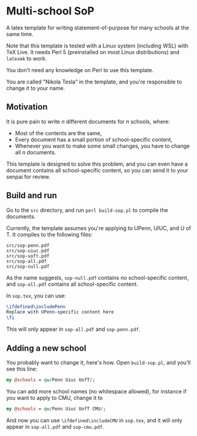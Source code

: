 # Multi-school SoP
A latex template for writing statement-of-purpose for many schools at the same time.

Note that this template is tested with a Linux system (including WSL) with TeX Live.
It needs Perl 5 (preinstalled on most Linux distributions) and `latexmk` to work.

You don't need any knowledge on Perl to use this template.

You are called "Nikola Tesla" in the template,
and you're responsible to change it to your name.

## Motivation

It is pure pain to write $n$ different documents for $n$ schools,
where:

- Most of the contents are the same,
- Every document has a small portion of school-specific content,
- Whenever you want to make some small changes,
  you have to change all $n$ documents.

This template is designed to solve this problem,
and you can even have a document contains all school-specific content,
so you can send it to your senpai for review.

## Build and run

Go to the `src` directory, and run `perl build-sop.pl` to compile the documents.

Currently, the template assumes you're applying to UPenn, UIUC, and U of T.
It compiles to the following files:

```
src/sop-penn.pdf
src/sop-uiuc.pdf
src/sop-uoft.pdf
src/sop-all.pdf
src/sop-null.pdf
```

As the name suggests, `sop-null.pdf` contains no school-specific content,
and `sop-all.pdf` contains all school-specific content.

In `sop.tex`, you can use:

```tex
\ifdefined\includePenn
Replace with UPenn-specific content here
\fi
```

This will only appear in `sop-all.pdf` and `sop-penn.pdf`.

## Adding a new school

You probably want to change it, here's how. Open `build-sop.pl`,
and you'll see this line:

```perl
my @schools = qw/Penn Uiuc UofT/;
```

You can add more school names (no whitespace allowed), for instance if you want
to apply to CMU, change it to

```perl
my @schools = qw/Penn Uiuc UofT CMU/;
```

And now you can use `\ifdefined\includeCMU` in `sop.tex`,
and it will only appear in `sop-all.pdf` and `sop-cmu.pdf`.
